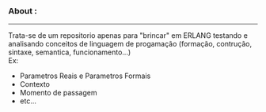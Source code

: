 ### About :

---

Trata-se de um repositorio apenas para "brincar" em ERLANG testando e analisando conceitos de linguagem de progamação (formação, contrução, sintaxe, semantica, funcionamento...)  
Ex:
 - Parametros Reais e Parametros Formais
 - Contexto
 - Momento de passagem
 - etc...
